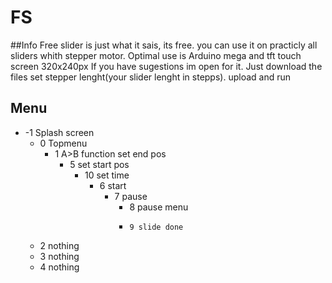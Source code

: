 # FS
##Info
Free slider is just what it sais, its free.
you can use it on practicly all sliders whith stepper motor.
Optimal use is Arduino mega and tft touch screen 320x240px
If you have sugestions im open for it.
Just download the files set stepper lenght(your slider lenght in stepps).
upload and run

## Menu

* -1 Splash screen 
    * 0 Topmenu 
        * 1 A>B function set end pos
            * 5 set start pos
                * 10 set time
                    * 6 start
                        * 7 pause
                            *  8 pause menu
                            *     9 slide done
    * 2 nothing
    * 3 nothing
    * 4 nothing